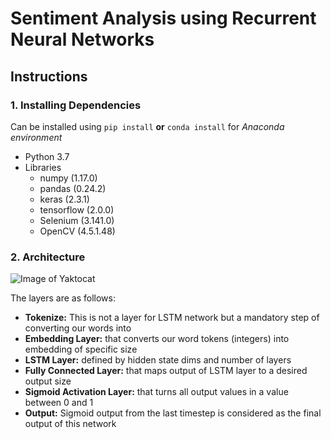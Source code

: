# Sentiment Analysis using Recurrent Neural Networks

## Instructions

### 1. Installing Dependencies
Can be installed using `pip install` **or** `conda install` for *Anaconda environment*

- Python 3.7 
- Libraries 
  - numpy (1.17.0)
  - pandas (0.24.2)
  - keras (2.3.1)
  - tensorflow (2.0.0)
  - Selenium (3.141.0)
  - OpenCV (4.5.1.48)
    
### 2. Architecture

![Image of Yaktocat](https://i.postimg.cc/QNp5pFwd/sdf.png)                                            
                                                                                                       
The layers are as follows:                                                                             
- **Tokenize:** This is not a layer for LSTM network but a mandatory step of converting our words into 
- **Embedding Layer:** that converts our word tokens (integers) into embedding of specific size        
- **LSTM Layer:** defined by hidden state dims and number of layers                                    
- **Fully Connected Layer:** that maps output of LSTM layer to a desired output size                   
- **Sigmoid Activation Layer:** that turns all output values in a value between 0 and 1                
- **Output:** Sigmoid output from the last timestep is considered as the final output of this network  
